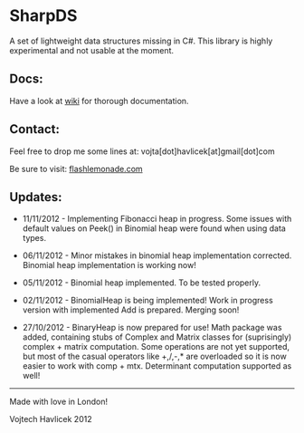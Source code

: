 SharpDS
=======
A set of lightweight data structures missing in C#. This library is highly 
experimental and not usable at the moment.

Docs:
------
Have a look at [wiki](SharpDS/wiki) for thorough documentation.

Contact:
--------
Feel free to drop me some lines at:
vojta[dot]havlicek[at]gmail[dot]com

Be sure to visit:
[flashlemonade.com](http://www.flashlemonade.com)

Updates:
-------
* 11/11/2012 -
Implementing Fibonacci heap in progress. Some issues with default values on Peek() in Binomial 
heap were found when using data types.

* 06/11/2012 - 
Minor mistakes in binomial heap implementation corrected. Binomial heap 
implementation is working now!

* 05/11/2012 - 
Binomial heap implemented. To be tested properly.

* 02/11/2012 - 
BinomialHeap is being implemented! Work in progress version with implemented
Add is prepared. Merging soon!

* 27/10/2012 -
BinaryHeap is now prepared for use! Math package was added, containing stubs 
of Complex and Matrix classes for (suprisingly) complex + matrix computation.
Some operations are not yet supported, but most of the casual operators like
+,/,-,* are overloaded so it is now easier to work with comp + mtx. Determinant
computation supported as well!

------------------------
Made with love in London!

Vojtech Havlicek 2012
